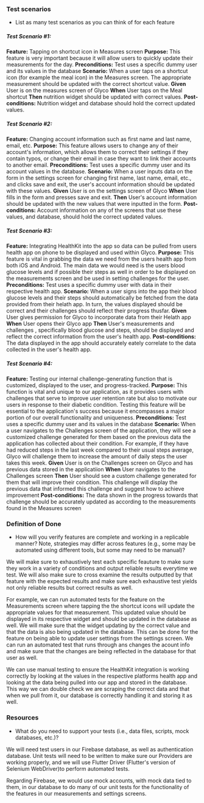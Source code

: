 ### Test scenarios

* List as many test scenarios as you can think of for each feature

##### Test Scenario #1: 
**Feature:** Tapping on shortcut icon in Measures screen
**Purpose:** This feature is very important because it will allow users to quickly update their measurements for the day.
**Preconditions:** Test uses a specific dummy user and its values in the database
**Scenario:** When a user taps on a shortcut icon (for example the meal icon) in the Measures screen. The appropriate measurement should be updated with the correct shortcut value.
**Given** User is on the measures screen of Glyco
**When** User taps on the Meal shortcut
**Then** nutrition widget should be updated with correct values.
**Post-conditions:** Nutrition widget and database should hold the correct updated values.

##### Test Scenario #2: 
**Feature:** Changing account information such as first name and last name, email, etc.
**Purpose:** This feature allows users to change any of their account's information, which allows them to correct their settings if they contain typos, or change their email in case they want to link their accounts to another email.
**Preconditions:** Test uses a specific dummy user and its account values in the database.
**Scenario:** When a user inputs data on the form in the settings screen for changing first name, last name, email, etc., and clicks save and exit, the user's account information should be updated with these values.
**Given** User is on the settings screen of Glyco
**When** User fills in the form and presses save and exit.
**Then** User's account information should be updated with the new values that were inputted in the form.
**Post-conditions:** Account information on any of the screens that use these values, and database, should hold the correct updated values.

##### Test Scenario #3:
**Feature:** Integrating HealthKit into the app so data can be pulled from users health app on phone to be displayed and used within Glyco.
**Purpose:** This feature is vital in grabbing the data we need from the users health app from both iOS and Android. The main data we would need is the users blood glucose levels and if possible their steps as well in order to be displayed on the measurements screen and be used in setting challenges for the user. 
**Preconditions:** Test uses a specific dummy user with data in their respective health app. 
**Scenario:** When a user signs into the app their blood glucose levels and their steps should automatically be fetched from the data provided from their helath app. In turn, the values displayed should be correct and their challenges should reflect their progress thusfar. 
**Given** User gives permission for Glyco to incorporate data from their Helath app
**When** User opens their Glyco app
**Then** User's measurements and challenges , specifically blood glucose and steps, should be displayed and reflect the correct information from the user's health app. 
**Post-conditions:** The data displayed in the app should accurately eately correlate to the data collected in the user's health app. 

##### Test Scenario #4:
**Feature:** Testing our internal challenge-generating function that is customized, displayed to the user, and progress-tracked.
**Purpose:** This function is vital and unique to our application, as it provides users with challenges that serve to improve user retention rate but also to motivate our users in response to their diabetic condition. Testing this feature will be essential to the application's success because it encompasses a major portion of our overall functionality and uniqueness.
**Preconditions:** Test uses a specific dummy user and its values in the database
**Scenario:** When a user navigates to the Challenges screen of the application, they will see a customized challenge generated for them based on the previous data the application has collected about their condition. For example, if they have had reduced steps in the last week compared to their usual steps average, Glyco will challenge them to increase the amount of daily steps the user takes this week.
**Given** User is on the Challenges screen on Glyco and has previous data stored in the applicatiion
**When** User navigates to the Challenges screen 
**Then** User should see a custom challenge generated for them that will improve their condition. This challenge will display the previous data that informed this challenge and suggest how to achieve improvement
**Post-conditions:** The data shown in the progress towards that challenge should be accurately updated as according to the measurements found in the Measures screen 

### Definition of Done

* How will you verify features are complete and working in a replicable manner? Note, strategies may differ across features (e.g., some may be automated using different tools, but some may need to be manual)?

We will make sure to exhaustively test each specific feauture to make sure they work in a variety of conditions and output reliable results everytime we test. We will also make sure to cross examine the results outputted by that feature with the expected results and make sure each exhaustive test yields not only reliable results but correct results as well. 

For example, we can run automated tests for the feature on the Measurements screen where tapping the the shortcut icons will update the appropriate values for that measurement. This updated value should be displayed in its respective widget and should be updated in the database as well. We will make sure that the widget updating by the correct value and that the data is also being updated in the database. This can be done for the feature on being able to update user settings from the settings screen. We can run an automated test that runs through ans changes the acount info and make sure that the changes are being reflected in the database for that user as well. 

We can use manual testing to ensure the HealthKit integration is working correctly by looking at the values in the respective platforms health app and looking at the data being pulled into our app and stored in the database. This way we can double check we are scraping the correct data and that when we pull from it, our database is correctly handling it and storing it as well. 

### Resources

* What do you need to support your tests (i.e., data files, scripts, mock databases, etc.)?

We will need test users in our Firebase database, as well as authentication database. Unit tests will need to be written to make sure our Providers are working properly, and we will use Flutter Driver (Flutter's version of Selenium WebDriver)to perform automated tests.

Regarding Firebase, we would use mock accounts, with mock data tied to them, in our database to do many of our unit tests for the functionality of the features in our measurements and settings screens. 

